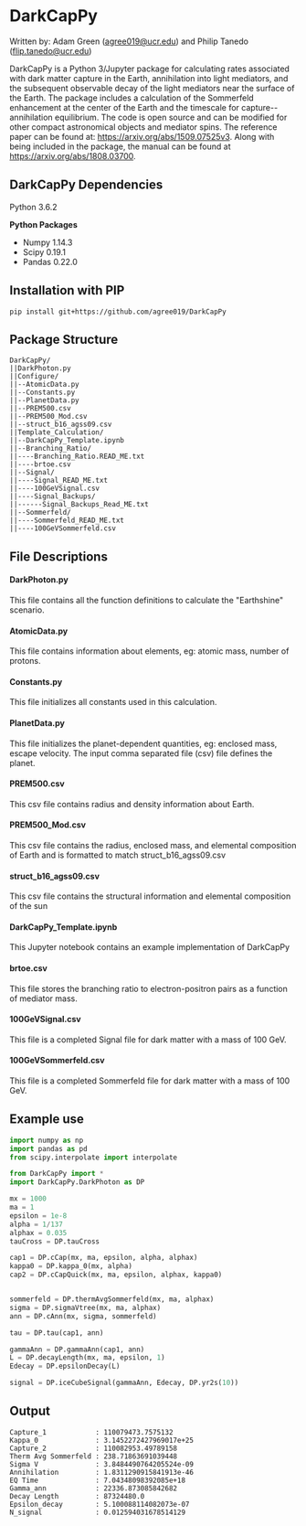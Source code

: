 # DarkCapPy

Written by: Adam Green (agree019@ucr.edu) and Philip Tanedo (flip.tanedo@ucr.edu)

DarkCapPy is a Python 3/Jupyter package for calculating rates associated with dark matter capture in the Earth, annihilation into light mediators, and the subsequent observable decay of the light mediators near the surface of the Earth. The package includes a calculation of the Sommerfeld enhancement at the center of the Earth and the timescale for capture--annihilation equilibrium. The code is open source and can be modified for other compact astronomical objects and mediator spins. The reference paper can be found at: https://arxiv.org/abs/1509.07525v3. Along with being included in the package, the manual can be found at https://arxiv.org/abs/1808.03700.

## DarkCapPy Dependencies

Python 3.6.2

__Python Packages__
 - Numpy 1.14.3
 - Scipy 0.19.1
 - Pandas 0.22.0


## Installation with PIP

`pip install git+https://github.com/agree019/DarkCapPy`

## Package Structure
```
DarkCapPy/
||DarkPhoton.py
||Configure/
||--AtomicData.py
||--Constants.py
||--PlanetData.py
||--PREM500.csv
||--PREM500_Mod.csv
||--struct_b16_agss09.csv
||Template_Calculation/
||--DarkCapPy_Template.ipynb
||--Branching_Ratio/
||----Branching_Ratio.READ_ME.txt
||----brtoe.csv
||--Signal/
||----Signal_READ_ME.txt
||----100GeVSignal.csv
||----Signal_Backups/
||------Signal_Backups_Read_ME.txt
||--Sommerfeld/
||----Sommerfeld_READ_ME.txt
||----100GeVSommerfeld.csv
```

## File Descriptions
#### DarkPhoton.py
This file contains all the function definitions to calculate the "Earthshine" scenario.

#### AtomicData.py
This file contains information about elements, eg: atomic mass, number of protons.

#### Constants.py
This file initializes all constants used in this calculation.

#### PlanetData.py
This file initializes the planet-dependent quantities, eg: enclosed mass, escape velocity. The input comma separated file (csv) file defines the planet.

#### PREM500.csv
This csv file contains radius and density information about Earth.

#### PREM500_Mod.csv
This csv file contains the radius, enclosed mass, and elemental composition of Earth and is formatted to match struct_b16_agss09.csv

#### struct_b16_agss09.csv
This csv file contains the structural information and elemental composition of the sun

#### DarkCapPy_Template.ipynb
This Jupyter notebook contains an example implementation of DarkCapPy

#### brtoe.csv
This file stores the branching ratio to electron-positron pairs as a function of mediator mass.

#### 100GeVSignal.csv
This file is a completed Signal file for dark matter with a mass of 100 GeV.

#### 100GeVSommerfeld.csv
This file is a completed Sommerfeld file for dark matter with a mass of 100 GeV.

## Example use
```python
import numpy as np
import pandas as pd
from scipy.interpolate import interpolate

from DarkCapPy import *
import DarkCapPy.DarkPhoton as DP

mx = 1000
ma = 1
epsilon = 1e-8
alpha = 1/137
alphax = 0.035
tauCross = DP.tauCross

cap1 = DP.cCap(mx, ma, epsilon, alpha, alphax)
kappa0 = DP.kappa_0(mx, alpha)
cap2 = DP.cCapQuick(mx, ma, epsilon, alphax, kappa0)


sommerfeld = DP.thermAvgSommerfeld(mx, ma, alphax)
sigma = DP.sigmaVtree(mx, ma, alphax)
ann = DP.cAnn(mx, sigma, sommerfeld)

tau = DP.tau(cap1, ann)

gammaAnn = DP.gammaAnn(cap1, ann)
L = DP.decayLength(mx, ma, epsilon, 1)
Edecay = DP.epsilonDecay(L)

signal = DP.iceCubeSignal(gammaAnn, Edecay, DP.yr2s(10))
```
## Output
    Capture_1            : 110079473.7575132
    Kappa_0              : 3.1452272427969017e+25
    Capture_2            : 110082953.49789158
    Therm Avg Sommerfeld : 238.71863691039448
    Sigma V              : 3.8484490764205524e-09
    Annihilation         : 1.8311290915841913e-46
    EQ Time              : 7.04348098392085e+18
    Gamma_ann            : 22336.873085842682
    Decay Length         : 87324480.0
    Epsilon_decay        : 5.100088114082073e-07
    N_signal             : 0.012594031678514129
